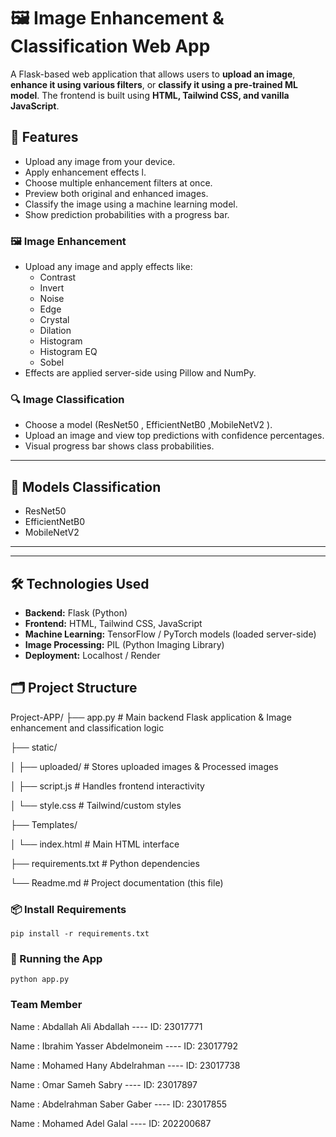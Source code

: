 # 🖼️ Image Enhancement & Classification Web App

A Flask-based web application that allows users to **upload an image**, **enhance it using various filters**, or **classify it using a pre-trained ML model**. The frontend is built using **HTML, Tailwind CSS, and vanilla JavaScript**.


## 📸 Features

- Upload any image from your device.
- Apply enhancement effects l.
- Choose multiple enhancement filters at once.
- Preview both original and enhanced images.
- Classify the image using a machine learning model.
- Show prediction probabilities with a progress bar.

### 🖼️ Image Enhancement
- Upload any image and apply effects like:
  - Contrast
  - Invert
  - Noise
  - Edge
  - Crystal
  - Dilation
  - Histogram
  - Histogram EQ
  - Sobel
- Effects are applied server-side using Pillow and NumPy.

### 🔍 Image Classification
- Choose a model (ResNet50 , EfficientNetB0 ,MobileNetV2 ).
- Upload an image and view top predictions with confidence percentages.
- Visual progress bar shows class probabilities.

---

## 🧠 Models Classification

  - ResNet50
  - EfficientNetB0
  - MobileNetV2

---



---

## 🛠️ Technologies Used

- **Backend:** Flask (Python)
- **Frontend:** HTML, Tailwind CSS, JavaScript
- **Machine Learning:** TensorFlow / PyTorch models (loaded server-side)
- **Image Processing:** PIL (Python Imaging Library)
- **Deployment:** Localhost / Render



## 🗂️ Project Structure

Project-APP/
├── app.py # Main backend Flask application & Image enhancement and classification logic

├── static/

│ ├── uploaded/ # Stores uploaded images & Processed images

│ ├── script.js # Handles frontend interactivity

│ └── style.css # Tailwind/custom styles

├── Templates/

│ └── index.html # Main HTML interface

├── requirements.txt # Python dependencies

└── Readme.md # Project documentation (this file)


### 📦 Install Requirements
    pip install -r requirements.txt

### 🚀 Running the App
    python app.py


### Team Member

  Name : Abdallah Ali Abdallah            ----     ID: 23017771  
  
  Name : Ibrahim Yasser Abdelmoneim       ----     ID: 23017792
  
  Name : Mohamed Hany Abdelrahman         ----     ID: 23017738
  
  Name : Omar Sameh Sabry                 ----     ID: 23017897
  
  Name : Abdelrahman Saber Gaber          ----     ID: 23017855
  
  Name : Mohamed Adel Galal               ----     ID: 202200687

